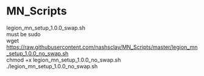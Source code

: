 # MN_Scripts
legion_mn_setup_1.0.0_swap.sh<br />
must be sudo<br />
wget https://raw.githubusercontent.com/nashsclay/MN_Scripts/master/legion_mn_setup_1.0.0_no_swap.sh<br />
chmod +x legion_mn_setup_1.0.0_no_swap.sh<br />
./legion_mn_setup_1.0.0_no_swap.sh<br />

